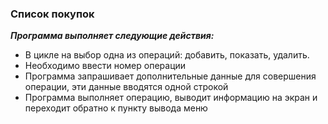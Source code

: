 ### Список покупок
***Программа выполняет следующие действия:***
* В цикле на выбор одна из операций: добавить, показать, удалить.
* Необходимо ввести номер операции
* Программа запрашивает дополнительные данные для совершения операции, эти данные вводятся одной строкой
* Программа выполняет операцию, выводит информацию на экран и переходит обратно к пункту вывода меню